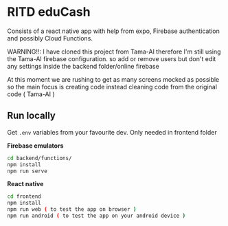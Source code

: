 # RITD eduCash
Consists of a react native app with help from expo, Firebase authentication and possibly Cloud Functions.

WARNING!!: I have cloned this project from Tama-AI therefore I'm still using the Tama-AI firebase configuration. so add or remove users but don't edit any settings inside the backend folder/online firebase

At this moment we are rushing to get as many screens mocked as possible so the main focus is creating code instead cleaning code from the original code ( Tama-AI )

## Run locally
Get `.env` variables from your favourite dev. Only needed in frontend folder


**Firebase emulators**
```bash
cd backend/functions/
npm install
npm run serve
```

**React native**
```bash
cd frontend
npm install
npm run web ( to test the app on browser )
npm run android ( to test the app on your android device )
```